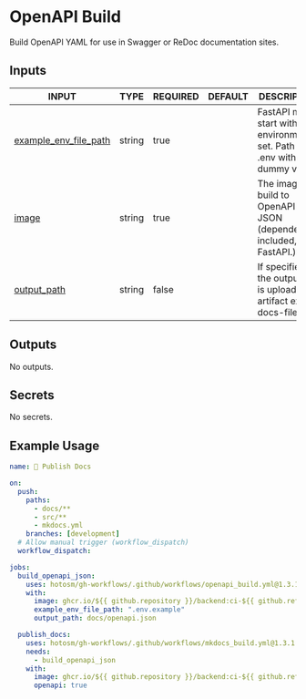 # OpenAPI Build

Build OpenAPI YAML for use in Swagger or ReDoc documentation sites.

## Inputs

<!-- AUTO-DOC-INPUT:START - Do not remove or modify this section -->

| INPUT                                                                                           | TYPE   | REQUIRED | DEFAULT | DESCRIPTION                                                                         |
| ----------------------------------------------------------------------------------------------- | ------ | -------- | ------- | ----------------------------------------------------------------------------------- |
| <a name="input_example_env_file_path"></a>[example_env_file_path](#input_example_env_file_path) | string | true     |         | FastAPI must start with an <br>environment set. Path to a <br>.env with dummy vars. |
| <a name="input_image"></a>[image](#input_image)                                                 | string | true     |         | The image to build to <br>OpenAPI JSON (dependencies included, i.e. FastAPI.).      |
| <a name="input_output_path"></a>[output_path](#input_output_path)                               | string | false    |         | If specified, the output dir <br>is uploaded to artifact extra-docs-files.          |

<!-- AUTO-DOC-INPUT:END -->

## Outputs

<!-- AUTO-DOC-OUTPUT:START - Do not remove or modify this section -->

No outputs.

<!-- AUTO-DOC-OUTPUT:END -->

## Secrets

<!-- AUTO-DOC-SECRETS:START - Do not remove or modify this section -->

No secrets.

<!-- AUTO-DOC-SECRETS:END -->

## Example Usage

```yaml
name: 📖 Publish Docs

on:
  push:
    paths:
      - docs/**
      - src/**
      - mkdocs.yml
    branches: [development]
  # Allow manual trigger (workflow_dispatch)
  workflow_dispatch:

jobs:
  build_openapi_json:
    uses: hotosm/gh-workflows/.github/workflows/openapi_build.yml@1.3.1
    with:
      image: ghcr.io/${{ github.repository }}/backend:ci-${{ github.ref_name }}
      example_env_file_path: ".env.example"
      output_path: docs/openapi.json

  publish_docs:
    uses: hotosm/gh-workflows/.github/workflows/mkdocs_build.yml@1.3.1
    needs:
      - build_openapi_json
    with:
      image: ghcr.io/${{ github.repository }}/backend:ci-${{ github.ref_name }}
      openapi: true
```
